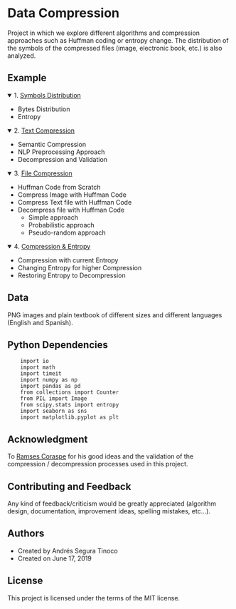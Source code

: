 # Data Compression
Project in which we explore different algorithms and compression approaches such as Huffman coding or entropy change. The distribution of the symbols of the compressed files (image, electronic book, etc.) is also analyzed.

## Example
<details open>
<summary>1. <a href="https://ansegura7.github.io/DataCompression/pages/SymbolsDistribution.html" >Symbols Distribution</a></summary>
<ul>
	<li>Bytes Distribution</li>
	<li>Entropy</li>
</ul>
</details>
<details open>
<summary>2. <a href="https://ansegura7.github.io/DataCompression/pages/TextCompression.html" >Text Compression</a></summary>
<ul>
    <li>Semantic Compression</li>
    <li>NLP Preprocessing Approach</li>
    <li>Decompression and Validation</li>
</ul>
</details>
<details open>
<summary>3. <a href="https://ansegura7.github.io/DataCompression/pages/HuffmanCode.html" >File Compression</a></summary>
<ul>
	<li>Huffman Code from Scratch</li>
	<li>Compress Image with Huffman Code</li>
	<li>Compress Text file with Huffman Code</li>
	<li>Decompress file with Huffman Code
        <ul>
            <li>Simple approach</li>
            <li>Probabilistic approach</li>
            <li>Pseudo-random approach</li>
        </ul>
    </li>
</ul>
</details>
<details open>
<summary>4. <a href="https://ansegura7.github.io/DataCompression/pages/CompressionAndEntropy.html" >Compression & Entropy</a></summary>
<ul>
	<li>Compression with current Entropy</li>
	<li>Changing Entropy for higher Compression</li>
	<li>Restoring Entropy to Decompression</li>
</ul>
</details>

## Data
PNG images and plain textbook of different sizes and different languages (English and Spanish).

## Python Dependencies
``` console
    import io
    import math
    import timeit
    import numpy as np
    import pandas as pd
    from collections import Counter
    from PIL import Image
    from scipy.stats import entropy
    import seaborn as sns
    import matplotlib.pyplot as plt
```

## Acknowledgment
To <a href="https://github.com/Wittline" target="_blank">Ramses Coraspe</a> for his good ideas and the validation of the compression / decompression processes used in this project.

## Contributing and Feedback
Any kind of feedback/criticism would be greatly appreciated (algorithm design, documentation, improvement ideas, spelling mistakes, etc...).

## Authors
- Created by Andrés Segura Tinoco
- Created on June 17, 2019

## License
This project is licensed under the terms of the MIT license.
